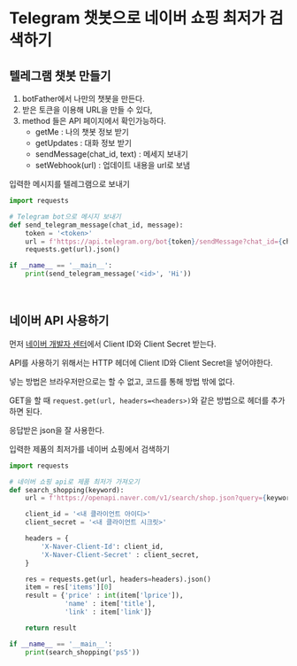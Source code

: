 # Telegram 챗봇으로 네이버 쇼핑 최저가 검색하기



## 텔레그램 챗봇 만들기

1. botFather에서 나만의 챗봇을 만든다.
2. 받은 토큰을 이용해 URL을 만들 수 있다,
3. method 들은 API 페이지에서 확인가능하다.
   - getMe : 나의 챗봇 정보 받기
   - getUpdates : 대화 정보 받기
   - sendMessage(chat_id, text) : 메세지 보내기
   - setWebhook(url) : 업데이트 내용을 url로 보냄



입력한 메시지를 텔레그램으로 보내기

```python
import requests

# Telegram bot으로 메시지 보내기
def send_telegram_message(chat_id, message):
    token = '<token>'
    url = f'https://api.telegram.org/bot{token}/sendMessage?chat_id={chat_id}&text={message}'
    requests.get(url).json()

if __name__ == '__main__':
    print(send_telegram_message('<id>', 'Hi'))
```



<br/>



## 네이버 API 사용하기

먼저 [네이버 개발자 센터](https://developers.naver.com/)에서  Client ID와 Client Secret 받는다.

API를 사용하기 위해서는 HTTP 헤더에 Client ID와 Client Secret을 넣어야한다.

넣는 방법은 브라우저만으로는 할 수 없고, 코드를 통해 방법 밖에 없다.

GET을 할 때 `request.get(url, headers=<headers>)`와 같은 방법으로 헤더를 추가하면 된다.

응답받은 json을 잘 사용한다.



입력한 제품의 최저가를 네이버 쇼핑에서 검색하기

```python
import requests

# 네이버 쇼핑 api로 제품 최저가 가져오기
def search_shopping(keyword):
    url = f'https://openapi.naver.com/v1/search/shop.json?query={keyword}'

    client_id = '<내 클라이언트 아이디>'
    client_secret = '<내 클라이언트 시크릿>'

    headers = {
        'X-Naver-Client-Id': client_id,
        'X-Naver-Client-Secret' : client_secret,
    }

    res = requests.get(url, headers=headers).json()
    item = res['items'][0]
    result = {'price' : int(item['lprice']), 
              'name' : item['title'], 
              'link' : item['link']}

    return result

if __name__ == '__main__':
    print(search_shopping('ps5'))
```

